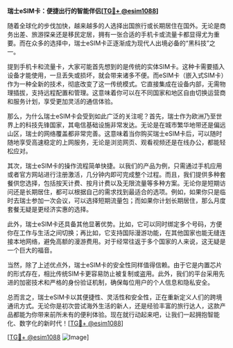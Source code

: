 **瑞士eSIM卡：便捷出行的智能伴侣[[TG💪+ @esim1088](https://t.me/s/esim1088)]**

随着全球化的步伐加快，越来越多的人选择出国旅行或长期居住在国外。无论是商务出差、旅游探亲还是移民定居，拥有一张合适的手机卡或流量卡都显得尤为重要。而在众多的选择中，瑞士eSIM卡正逐渐成为现代人出境必备的“黑科技”之一。

提到手机卡和流量卡，大家可能首先想到的是传统的实体SIM卡。这种卡需要插入设备才能使用，一旦丢失或损坏，就会带来诸多不便。而eSIM卡（嵌入式SIM卡）作为一种全新的技术，彻底改变了这一传统模式。它直接集成在设备内部，无需物理插拔，支持远程配置和管理。这意味着你可以在不同国家和地区自由切换运营商和服务计划，享受更加灵活的通信体验。

那么，为什么瑞士eSIM卡会受到如此广泛的关注呢？首先，瑞士作为欧洲乃至世界上的科技先锋国家，其电信基础设施非常发达。无论是在城市繁华地带还是偏远山区，瑞士的网络覆盖都非常完善。这意味着当你购买瑞士eSIM卡后，可以随时随地享受高速稳定的上网服务，无论是浏览网页、观看视频还是在线办公，都能轻松应对。

其次，瑞士eSIM卡的操作流程简单快捷。以我们的产品为例，只需通过手机应用或者官方网站进行注册激活，几分钟内即可完成整个过程。而且，我们提供多种套餐供您选择，包括按天计费、按月计费以及无限流量等多种方案。无论你是短期访问还是长期居住，都可以根据自己的需求找到最适合的选项。例如，如果你只是临时去瑞士参加一次会议，可以选择短期流量包；而如果你计划长期居住，那么月度套餐无疑是更经济实惠的选择。

此外，瑞士eSIM卡还具备其他显著优势。比如，它可以同时绑定多个号码，方便你在工作与生活之间切换；再比如，它支持国际漫游功能，在其他国家也能无缝连接本地网络，避免高额的漫游费用。对于经常往返于多个国家的人来说，这无疑是一个巨大的福音。

当然，除了上述优点外，瑞士eSIM卡的安全性同样值得信赖。由于它是内置芯片的形式存在，相比传统SIM卡更容易防止被复制或盗用。此外，我们的平台采用先进的加密技术和严格的身份验证机制，确保每位用户的个人信息和隐私安全。

总而言之，瑞士eSIM卡以其便捷性、灵活性和安全性，正在重新定义人们的跨境通讯方式。无论你是初次尝试海外生活的新人，还是经验丰富的旅行达人，这款产品都能为你带来前所未有的便利体验。现在就行动起来吧，让我们一起拥抱智能化、数字化的新时代！[[TG💪+ @esim1088](https://t.me/s/esim1088)]

[[TG💪+ @esim1088](https://t.me/s/esim1088) ![Image](https://i.postimg.cc/4NQfJmqS/Snipaste-2025-05-13-00-14-12.png)]
